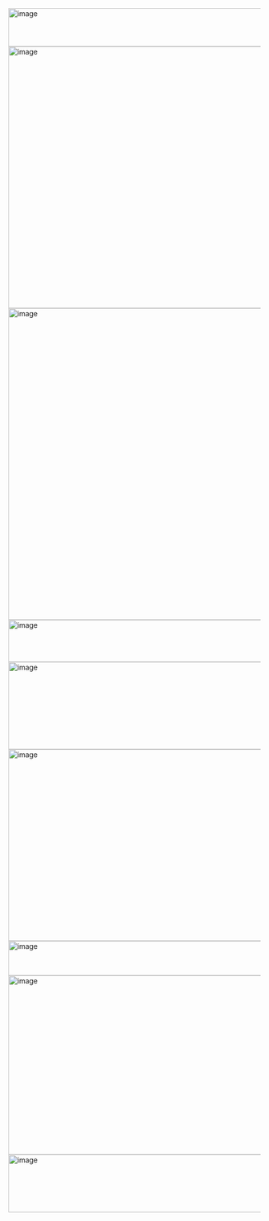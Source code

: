 
<img width="721" height="76" alt="image" src="https://github.com/user-attachments/assets/07244d4b-e9fe-4799-ae8f-8d62ae468cec" />

<img width="737" height="522" alt="image" src="https://github.com/user-attachments/assets/5e05960e-cf6e-4472-ba75-f5bf3c8eb4d7" />
<img width="736" height="621" alt="image" src="https://github.com/user-attachments/assets/5534fda2-e654-4f33-a6d9-88713f0203e7" />
<img width="720" height="84" alt="image" src="https://github.com/user-attachments/assets/1d447e1d-c785-46d4-8a67-d06b621fd914" />

<img width="628" height="174" alt="image" src="https://github.com/user-attachments/assets/768ab8fd-f6c2-46c0-a5e9-8ad2f164e626" />
<img width="735" height="382" alt="image" src="https://github.com/user-attachments/assets/76bdfdb6-3ba2-41d3-81c6-e91d36f75e1d" />
<img width="660" height="69" alt="image" src="https://github.com/user-attachments/assets/b66e54a6-c5c4-4435-8ffe-b45016bb7588" />
<img width="740" height="357" alt="image" src="https://github.com/user-attachments/assets/8cdfc738-7527-48ab-9390-11137b5a1601" />

<img width="884" height="115" alt="image" src="https://github.com/user-attachments/assets/fe7f8b0f-50f5-4077-80ed-e924cbcaf2c2" />

